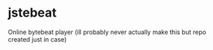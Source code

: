 # jstebeat
 Online bytebeat player (ill probably never actually make this but repo created just in case)

